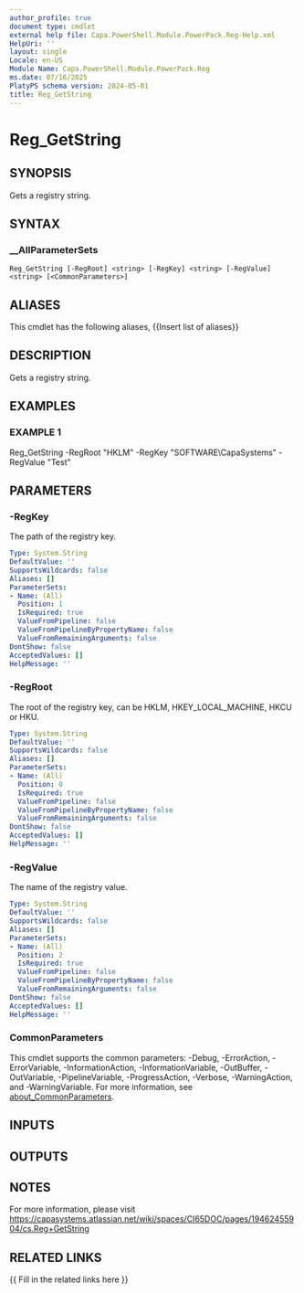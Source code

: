 ```yaml
---
author_profile: true
document type: cmdlet
external help file: Capa.PowerShell.Module.PowerPack.Reg-Help.xml
HelpUri: ''
layout: single
Locale: en-US
Module Name: Capa.PowerShell.Module.PowerPack.Reg
ms.date: 07/16/2025
PlatyPS schema version: 2024-05-01
title: Reg_GetString
---
```


# Reg_GetString

## SYNOPSIS

Gets a registry string.

## SYNTAX

### __AllParameterSets

```
Reg_GetString [-RegRoot] <string> [-RegKey] <string> [-RegValue] <string> [<CommonParameters>]
```

## ALIASES

This cmdlet has the following aliases,
  {{Insert list of aliases}}

## DESCRIPTION

Gets a registry string.

## EXAMPLES

### EXAMPLE 1

Reg_GetString -RegRoot "HKLM" -RegKey "SOFTWARE\CapaSystems" -RegValue "Test"

## PARAMETERS

### -RegKey

The path of the registry key.

```yaml
Type: System.String
DefaultValue: ''
SupportsWildcards: false
Aliases: []
ParameterSets:
- Name: (All)
  Position: 1
  IsRequired: true
  ValueFromPipeline: false
  ValueFromPipelineByPropertyName: false
  ValueFromRemainingArguments: false
DontShow: false
AcceptedValues: []
HelpMessage: ''
```

### -RegRoot

The root of the registry key, can be HKLM, HKEY_LOCAL_MACHINE, HKCU or HKU.

```yaml
Type: System.String
DefaultValue: ''
SupportsWildcards: false
Aliases: []
ParameterSets:
- Name: (All)
  Position: 0
  IsRequired: true
  ValueFromPipeline: false
  ValueFromPipelineByPropertyName: false
  ValueFromRemainingArguments: false
DontShow: false
AcceptedValues: []
HelpMessage: ''
```

### -RegValue

The name of the registry value.

```yaml
Type: System.String
DefaultValue: ''
SupportsWildcards: false
Aliases: []
ParameterSets:
- Name: (All)
  Position: 2
  IsRequired: true
  ValueFromPipeline: false
  ValueFromPipelineByPropertyName: false
  ValueFromRemainingArguments: false
DontShow: false
AcceptedValues: []
HelpMessage: ''
```

### CommonParameters

This cmdlet supports the common parameters: -Debug, -ErrorAction, -ErrorVariable,
-InformationAction, -InformationVariable, -OutBuffer, -OutVariable, -PipelineVariable,
-ProgressAction, -Verbose, -WarningAction, and -WarningVariable. For more information, see
[about_CommonParameters](https://go.microsoft.com/fwlink/?LinkID=113216).

## INPUTS

## OUTPUTS

## NOTES

For more information, please visit https://capasystems.atlassian.net/wiki/spaces/CI65DOC/pages/19462455904/cs.Reg+GetString


## RELATED LINKS

{{ Fill in the related links here }}


